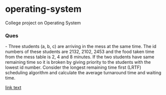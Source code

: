 # operating-system
College project on Operating System

<h3>Ques</h3> - Three students (a, b, c) are arriving in the mess at the same time. The id numbers of
these students are 2132, 2102, 2453 and the food taken time from the mess table is 2, 4 and 8
minutes. If the two students have same remaining time so it is broken by giving priority to the
students with the lowest id number. Consider the longest remaining time first (LRTF) scheduling
algorithm and calculate the average turnaround time and waiting time.

<a href="https://github.com/witcher-shailesh/operating-system/blob/master/os_code.c">link text</a>

